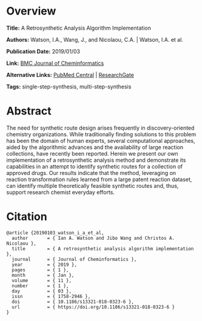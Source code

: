 # Overview
**Title:**
A Retrosynthetic Analysis Algorithm Implementation

**Authors:**
Watson, I.A., Wang, J., and Nicolaou, C.A. |
Watson, I.A. et al.

**Publication Date:**
2019/01/03

**Link:**
[BMC Journal of Cheminformatics](https://jcheminf.biomedcentral.com/articles/10.1186/s13321-018-0323-6)

**Alternative Links:**
[PubMed Central](https://pmc.ncbi.nlm.nih.gov/articles/PMC6689887) |
[ResearchGate](https://www.researchgate.net/publication/330115622_A_retrosynthetic_analysis_algorithm_implementation)

**Tags:**
single-step-synthesis, multi-step-synthesis


# Abstract
The need for synthetic route design arises frequently in discovery-oriented chemistry organizations.
While traditionally finding solutions to this problem has been the domain of human experts, several computational approaches, aided by the algorithmic advances and the availability of large reaction collections, have recently been reported.
Herein we present our own implementation of a retrosynthetic analysis method and demonstrate its capabilities in an attempt to identify synthetic routes for a collection of approved drugs.
Our results indicate that the method, leveraging on reaction transformation rules learned from a large patent reaction dataset, can identify multiple theoretically feasible synthetic routes and, thus, support research chemist everyday efforts.


# Citation
```
@article {20190103_watson_i_a_et_al,
  author       = { Ian A. Watson and Jibo Wang and Christos A. Nicolaou },
  title        = { A retrosynthetic analysis algorithm implementation },
  journal      = { Journal of Cheminformatics },
  year         = { 2019 },
  pages        = { 1 },
  month        = { Jan },
  volume       = { 11 },
  number       = { 1 },
  day          = { 03 },
  issn         = { 1758-2946 },
  doi          = { 10.1186/s13321-018-0323-6 },
  url          = { https://doi.org/10.1186/s13321-018-0323-6 }
}
```
